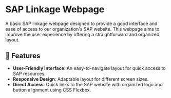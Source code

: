 # SAP Linkage Webpage

A basic SAP linkage webpage designed to provide a good interface and ease of access to our organization's SAP website. This webpage aims to improve the user experience by offering a straightforward and organized layout.
## 🌟 Features
- **User-Friendly Interface**: An easy-to-navigate layout for quick access to SAP resources.
- **Responsive Design**: Adaptable layout for different screen sizes.
- **Direct Access**: Quick links to the SAP website with organized logo and button alignment using CSS Flexbox.
